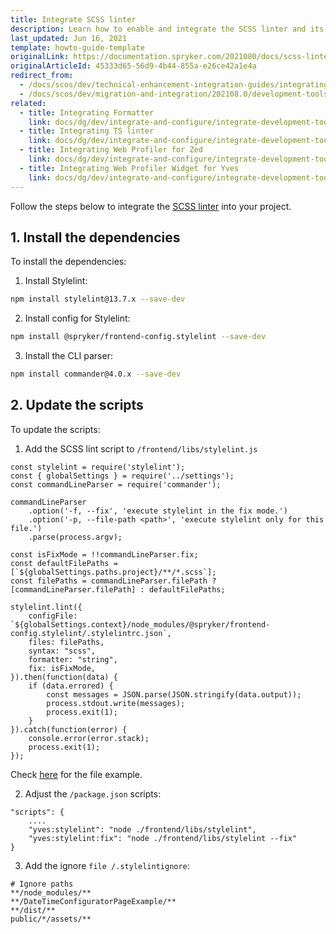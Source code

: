 ```yaml
---
title: Integrate SCSS linter
description: Learn how to enable and integrate the SCSS linter and its dependencies for your Spryker based project
last_updated: Jun 16, 2021
template: howto-guide-template
originalLink: https://documentation.spryker.com/2021080/docs/scss-linter-integration-guide
originalArticleId: 45333d65-56d9-4b44-855a-e26ce42a1e4a
redirect_from:
  - /docs/scos/dev/technical-enhancement-integration-guides/integrating-development-tools/integrating-scss-linter.html
  - /docs/scos/dev/migration-and-integration/202108.0/development-tools/scss-linter-integration-guide.html
related:
  - title: Integrating Formatter
    link: docs/dg/dev/integrate-and-configure/integrate-development-tools/integrate-formatter.html
  - title: Integrating TS linter
    link: docs/dg/dev/integrate-and-configure/integrate-development-tools/integrate-ts-linter.html
  - title: Integrating Web Profiler for Zed
    link: docs/dg/dev/integrate-and-configure/integrate-development-tools/integrate-web-profiler-for-zed.html
  - title: Integrating Web Profiler Widget for Yves
    link: docs/dg/dev/integrate-and-configure/integrate-development-tools/integrate-web-profiler-widget-for-yves.html
---
```


Follow the steps below to integrate the [SCSS linter](/docs/dg/dev/sdks/sdk/development-tools/scss-linter.html) into your project.

## 1. Install the dependencies

To install the dependencies:
1. Install Stylelint:

```bash
npm install stylelint@13.7.x --save-dev
```

2. Install config for Stylelint:

```bash
npm install @spryker/frontend-config.stylelint --save-dev
```

3. Install the CLI parser:

```bash
npm install commander@4.0.x --save-dev
```

## 2. Update the scripts

To update the scripts:

1. Add the SCSS lint script to `/frontend/libs/stylelint.js`

```
const stylelint = require('stylelint');
const { globalSettings } = require('../settings');
const commandLineParser = require('commander');

commandLineParser
    .option('-f, --fix', 'execute stylelint in the fix mode.')
    .option('-p, --file-path <path>', 'execute stylelint only for this file.')
    .parse(process.argv);

const isFixMode = !!commandLineParser.fix;
const defaultFilePaths = [`${globalSettings.paths.project}/**/*.scss`];
const filePaths = commandLineParser.filePath ? [commandLineParser.filePath] : defaultFilePaths;

stylelint.lint({
    configFile: `${globalSettings.context}/node_modules/@spryker/frontend-config.stylelint/.stylelintrc.json`,
    files: filePaths,
    syntax: "scss",
    formatter: "string",
    fix: isFixMode,
}).then(function(data) {
    if (data.errored) {
        const messages = JSON.parse(JSON.stringify(data.output));
        process.stdout.write(messages);
        process.exit(1);
    }
}).catch(function(error) {
    console.error(error.stack);
    process.exit(1);
});
```

Check [here](https://github.com/spryker-shop/suite/blob/master/frontend/libs/stylelint.js) for the file example.

2. Adjust the `/package.json` scripts:

```
"scripts": {
    ....
    "yves:stylelint": "node ./frontend/libs/stylelint",
    "yves:stylelint:fix": "node ./frontend/libs/stylelint --fix"
}
```

3. Add the ignore `file /.stylelintignore`:

```
# Ignore paths
**/node_modules/**
**/DateTimeConfiguratorPageExample/**
**/dist/**
public/*/assets/**
```
